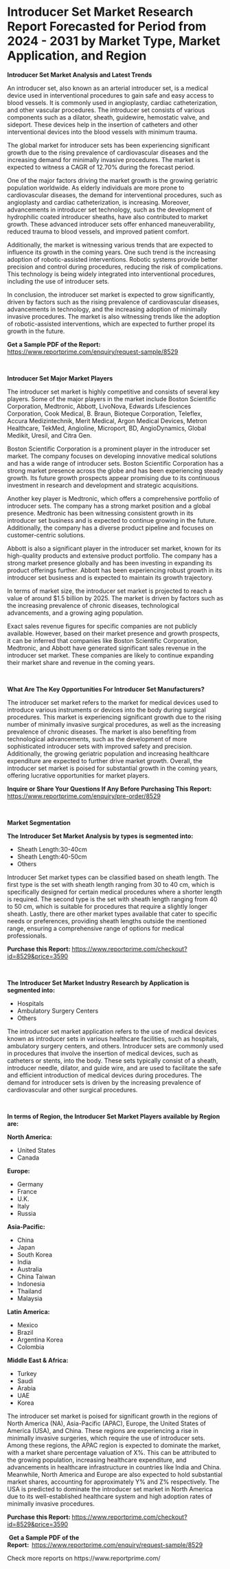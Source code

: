 <p><h1>Introducer Set Market Research Report Forecasted for Period from 2024 -  2031 by Market Type, Market Application, and Region</h1></p><p><strong>Introducer Set Market Analysis and Latest Trends</strong></p>
<p><p>An introducer set, also known as an arterial introducer set, is a medical device used in interventional procedures to gain safe and easy access to blood vessels. It is commonly used in angioplasty, cardiac catheterization, and other vascular procedures. The introducer set consists of various components such as a dilator, sheath, guidewire, hemostatic valve, and sideport. These devices help in the insertion of catheters and other interventional devices into the blood vessels with minimum trauma.</p><p>The global market for introducer sets has been experiencing significant growth due to the rising prevalence of cardiovascular diseases and the increasing demand for minimally invasive procedures. The market is expected to witness a CAGR of 12.70% during the forecast period.</p><p>One of the major factors driving the market growth is the growing geriatric population worldwide. As elderly individuals are more prone to cardiovascular diseases, the demand for interventional procedures, such as angioplasty and cardiac catheterization, is increasing. Moreover, advancements in introducer set technology, such as the development of hydrophilic coated introducer sheaths, have also contributed to market growth. These advanced introducer sets offer enhanced maneuverability, reduced trauma to blood vessels, and improved patient comfort.</p><p>Additionally, the market is witnessing various trends that are expected to influence its growth in the coming years. One such trend is the increasing adoption of robotic-assisted interventions. Robotic systems provide better precision and control during procedures, reducing the risk of complications. This technology is being widely integrated into interventional procedures, including the use of introducer sets.</p><p>In conclusion, the introducer set market is expected to grow significantly, driven by factors such as the rising prevalence of cardiovascular diseases, advancements in technology, and the increasing adoption of minimally invasive procedures. The market is also witnessing trends like the adoption of robotic-assisted interventions, which are expected to further propel its growth in the future.</p></p>
<p><strong>Get a Sample PDF of the Report:&nbsp;</strong> <a href="https://www.reportprime.com/enquiry/request-sample/8529">https://www.reportprime.com/enquiry/request-sample/8529</a></p>
<p>&nbsp;</p>
<p><strong>Introducer Set Major Market Players</strong></p>
<p><p>The introducer set market is highly competitive and consists of several key players. Some of the major players in the market include Boston Scientific Corporation, Medtronic, Abbott, LivoNova, Edwards Lifesciences Corporation, Cook Medical, B. Braun, Bioteque Corporation, Teleflex, Accura Medizintechnik, Merit Medical, Argon Medical Devices, Metron Healthcare, TekMed, Angioline, Microport, BD, AngioDynamics, Global Medikit, Uresil, and Citra Gen.</p><p>Boston Scientific Corporation is a prominent player in the introducer set market. The company focuses on developing innovative medical solutions and has a wide range of introducer sets. Boston Scientific Corporation has a strong market presence across the globe and has been experiencing steady growth. Its future growth prospects appear promising due to its continuous investment in research and development and strategic acquisitions.</p><p>Another key player is Medtronic, which offers a comprehensive portfolio of introducer sets. The company has a strong market position and a global presence. Medtronic has been witnessing consistent growth in its introducer set business and is expected to continue growing in the future. Additionally, the company has a diverse product pipeline and focuses on customer-centric solutions.</p><p>Abbott is also a significant player in the introducer set market, known for its high-quality products and extensive product portfolio. The company has a strong market presence globally and has been investing in expanding its product offerings further. Abbott has been experiencing robust growth in its introducer set business and is expected to maintain its growth trajectory.</p><p>In terms of market size, the introducer set market is projected to reach a value of around $1.5 billion by 2025. The market is driven by factors such as the increasing prevalence of chronic diseases, technological advancements, and a growing aging population.</p><p>Exact sales revenue figures for specific companies are not publicly available. However, based on their market presence and growth prospects, it can be inferred that companies like Boston Scientific Corporation, Medtronic, and Abbott have generated significant sales revenue in the introducer set market. These companies are likely to continue expanding their market share and revenue in the coming years.</p></p>
<p>&nbsp;</p>
<p><strong>What Are The Key Opportunities For Introducer Set Manufacturers?</strong></p>
<p><p>The introducer set market refers to the market for medical devices used to introduce various instruments or devices into the body during surgical procedures. This market is experiencing significant growth due to the rising number of minimally invasive surgical procedures, as well as the increasing prevalence of chronic diseases. The market is also benefiting from technological advancements, such as the development of more sophisticated introducer sets with improved safety and precision. Additionally, the growing geriatric population and increasing healthcare expenditure are expected to further drive market growth. Overall, the introducer set market is poised for substantial growth in the coming years, offering lucrative opportunities for market players.</p></p>
<p><strong>Inquire or Share Your Questions If Any Before Purchasing This Report:</strong> <a href="https://www.reportprime.com/enquiry/pre-order/8529">https://www.reportprime.com/enquiry/pre-order/8529</a></p>
<p>&nbsp;</p>
<p><strong>Market Segmentation</strong></p>
<p><strong>The Introducer Set Market Analysis by types is segmented into:</strong></p>
<p><ul><li>Sheath Length:30-40cm</li><li>Sheath Length:40-50cm</li><li>Others</li></ul></p>
<p><p>Introducer Set market types can be classified based on sheath length. The first type is the set with sheath length ranging from 30 to 40 cm, which is specifically designed for certain medical procedures where a shorter length is required. The second type is the set with sheath length ranging from 40 to 50 cm, which is suitable for procedures that require a slightly longer sheath. Lastly, there are other market types available that cater to specific needs or preferences, providing sheath lengths outside the mentioned range, ensuring a comprehensive range of options for medical professionals.</p></p>
<p><strong>Purchase this Report:&nbsp;</strong><a href="https://www.reportprime.com/checkout?id=8529&price=3590">https://www.reportprime.com/checkout?id=8529&price=3590</a></p>
<p>&nbsp;</p>
<p><strong>The Introducer Set Market Industry Research by Application is segmented into:</strong></p>
<p><ul><li>Hospitals</li><li>Ambulatory Surgery Centers</li><li>Others</li></ul></p>
<p><p>The introducer set market application refers to the use of medical devices known as introducer sets in various healthcare facilities, such as hospitals, ambulatory surgery centers, and others. Introducer sets are commonly used in procedures that involve the insertion of medical devices, such as catheters or stents, into the body. These sets typically consist of a sheath, introducer needle, dilator, and guide wire, and are used to facilitate the safe and efficient introduction of medical devices during procedures. The demand for introducer sets is driven by the increasing prevalence of cardiovascular and other surgical procedures.</p></p>
<p>&nbsp;</p>
<p><strong>In terms of Region, the Introducer Set Market Players available by Region are:</strong></p>
<p>
    <p> <strong> North America: </strong>
        <ul>
            <li>United States</li>
            <li>Canada</li>
        </ul>
        </p> 
    <p> <strong> Europe: </strong>
        <ul>
            <li>Germany</li>
            <li>France</li>
            <li>U.K.</li>
            <li>Italy</li>
            <li>Russia</li>
        </ul>
        </p> 
    <p> <strong> Asia-Pacific: </strong>
        <ul>
            <li>China</li>
            <li>Japan</li>
            <li>South Korea</li>
            <li>India</li>
            <li>Australia</li>
            <li>China Taiwan</li>
            <li>Indonesia</li>
            <li>Thailand</li>
            <li>Malaysia</li>
        </ul>
        </p> 
    <p> <strong> Latin America: </strong>
        <ul>
            <li>Mexico</li>
            <li>Brazil</li>
            <li>Argentina Korea</li>
            <li>Colombia</li>
        </ul>
        </p> 
    <p> <strong> Middle East & Africa: </strong>
        <ul>
            <li>Turkey</li>
            <li>Saudi</li>
            <li>Arabia</li>
            <li>UAE</li>
            <li>Korea</li>
        </ul>
    </p>
    </p>
<p><p>The introducer set market is poised for significant growth in the regions of North America (NA), Asia-Pacific (APAC), Europe, the United States of America (USA), and China. These regions are experiencing a rise in minimally invasive surgeries, which require the use of introducer sets. Among these regions, the APAC region is expected to dominate the market, with a market share percentage valuation of X%. This can be attributed to the growing population, increasing healthcare expenditure, and advancements in healthcare infrastructure in countries like India and China. Meanwhile, North America and Europe are also expected to hold substantial market shares, accounting for approximately Y% and Z% respectively. The USA is predicted to dominate the introducer set market in North America due to its well-established healthcare system and high adoption rates of minimally invasive procedures.</p></p>
<p><strong>Purchase this Report: </strong><a href="https://www.reportprime.com/checkout?id=8529&price=3590">https://www.reportprime.com/checkout?id=8529&price=3590</a></p>
<p>&nbsp;<strong>Get a Sample PDF of the Report:&nbsp;&nbsp;</strong><a href="https://www.reportprime.com/enquiry/request-sample/8529">https://www.reportprime.com/enquiry/request-sample/8529</a></p>
<p><strong></strong></p>
<p>Check more reports on https://www.reportprime.com/</p>
